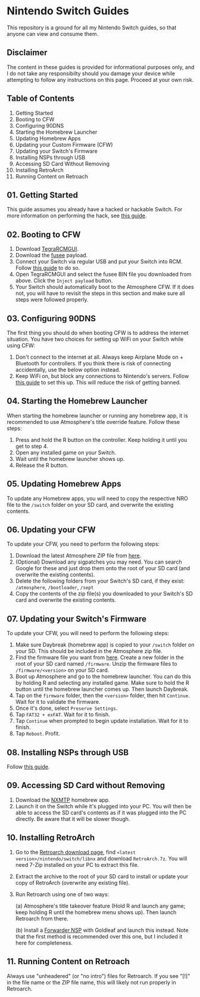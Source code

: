 # Nintendo Switch Guides
This repository is a ground for all my Nintendo Switch guides, so that anyone can view and consume them. 

## Disclaimer
The content in these guides is provided for informational purposes only, and I do not take any responsibilty should you damage your device while attempting to follow any instructions on this page. Proceed at your own risk.

## Table of Contents
01. Getting Started
02. Booting to CFW
03. Configuring 90DNS
04. Starting the Homebrew Launcher
05. Updating Homebrew Apps
06. Updating your Custom Firmware (CFW)
07. Updating your Switch's Firmware
08. Installing NSPs through USB
09. Accessing SD Card Without Removing
10. Installing RetroArch
11. Running Content on Retroach

## 01. Getting Started
This guide assumes you already have a hacked or hackable Switch. For more information on performing the hack, see [this guide](https://switch.homebrew.guide/).

## 02. Booting to CFW
1. Download [TegraRCMGUI](https://github.com/eliboa/TegraRcmGUI/releases).
2. Download the [fusee](https://github.com/Atmosphere-NX/Atmosphere/releases) payload.
3. Connect your Switch via regular USB and put your Switch into RCM. Follow [this guide](https://switch.homebrew.guide/gettingstarted/checkingrcm) to do so.
4. Open TegraRCMGUI and select the fusee BIN file you downloaded from above. Click the ```Inject payload``` button.
5. Your Switch should automatically boot to the Atmosphere CFW. If it does not, you will have to revisit the steps in this section and make sure all steps were followed properly.

## 03. Configuring 90DNS
The first thing you should do when booting CFW is to address the internet situation. You have two choices for setting up WiFi on your Switch while using CFW:
1. Don't connect to the internet at all. Always keep Airplane Mode on + Bluetooth for controllers. If you think there is risk of connecting accidentally, use the below option instead.
2. Keep WiFi on, but block any connections to Nintendo's servers. Follow [this guide](https://nh-server.github.io/switch-guide/extras/blocking_updates/) to set this up. This will reduce the risk of getting banned.

## 04. Starting the Homebrew Launcher
When starting the homebrew launcher or running any homebrew app, it is recommended to use Atmosphere's title override feature. Follow these steps:
1. Press and hold the R button on the controller. Keep holding it until you get to step 4.
2. Open any installed game on your Switch.
3. Wait until the homebrew launcher shows up.
4. Release the R button.

## 05. Updating Homebrew Apps
To update any Homebrew apps, you will need to copy the respective NRO file to the ```/switch``` folder on your SD card, and overwrite the existing contents.

## 06. Updating your CFW
To update your CFW, you need to perform the following steps:
1. Download the latest Atmosphere ZIP file from [here](https://github.com/Atmosphere-NX/Atmosphere/releases).
2. (Optional) Download any sigpatches you may need. You can search Google for these and just drop them onto the root of your SD card (and overwrite the existing contents).
3. Delete the following folders from your Switch's SD card, if they exist: ```/atmosphere```, ```/bootloader```, ```/sept```
4. Copy the contents of the zip file(s) you downloaded to your Switch's SD card and overwrite the existing contents.

## 07. Updating your Switch's Firmware
To update your CFW, you will need to perform the following steps:
1. Make sure Daybreak (homebrew app) is copied to your ```/switch``` folder on your SD. This should be included in the Atmosphere zip file.
2. Find the firmware file you want from [here](https://darthsternie.net/switch-firmwares). Create a new folder in the root of your SD card named ```/firmware```. Unzip the firmware files to ```/firmware/<version>``` on your SD card.
3. Boot up Atmosphere and go to the homebrew launcher. You can do this by holding R and selecting any installed game. Make sure to hold the R button until the homebrew launcher comes up. Then launch Daybreak.
4. Tap on the ```firmware``` folder, then the ```<version>``` folder, then hit ```Continue```. Wait for it to validate the firmware.
5. Once it's done, select ```Preserve Settings```.
6. Tap ```FAT32 + exFAT```. Wait for it to finish.
7. Tap ```Continue``` when prompted to begin update installation. Wait for it to finish.
8. Tap ```Reboot```. Profit.

## 08. Installing NSPs through USB
Follow [this guide](https://switch.homebrew.guide/usingcfw/installnsps/installnsps-nsusbloader).

## 09. Accessing SD Card without Removing
1. Download the [NXMTP](https://github.com/liuervehc/nxmtp/releases) homebrew app.
2. Launch it on the Switch while it's plugged into your PC. You will then be able to access the SD card's contents as if it was plugged into the PC directly. Be aware that it will be slower though.

## 10. Installing RetroArch
1. Go to the [Retroarch download page](https://buildbot.libretro.com/stable/), find ```<latest version>/nintendo/switch/libnx``` and download ```RetroArch.7z```. You will need 7-Zip installed on your PC to extract this file.
2. Extract the archive to the root of your SD card to install or update your copy of RetroArch (overwrite any existing file).
3. Run Retroarch using one of two ways:
   
   (a) Atmosphere's title takeover feature (Hold R and launch any game; keep holding R until the homebrew menu shows up). Then launch Retroarch from there.
   
   (b) Install a [Forwarder NSP](https://mega.nz/#!WLwBAIiI!hfgcJdKA04gpmGlWc198tBba07AGUjryIYP0S8xtNJg) with Goldleaf and launch this instead. Note that the first method is recommended over this one, but I included it here for completeness.

## 11. Running Content on Retroach
Always use "unheadered" (or "no intro") files for Retroarch. If you see "[!]" in the file name or the ZIP file name, this will likely not run properly in Retroarch.
